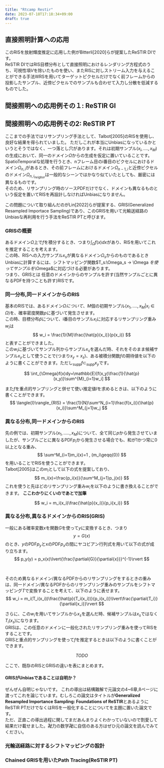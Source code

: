 ```yaml
---
title: "Rtcamp Restir"
date: 2023-07-18T17:18:34+09:00
draft: true
---
```


## 直接照明計算への応用
このRISを放射輝度推定に応用した例がBitterli[2020]らが提案したReSTIR DIです。  
ReSTIR DIではRIS目標分布として直接照明におけるレンダリング方程式のうち、可視性項$V$を除いたものを使い、またRISに対しストリーム入力を与えることができる手法WRSを用いてターゲットピクセルだけでなく前フレームからの投影したサンプル、近傍ピクセルでのサンプルも合わせて入力し分散を低減するものでした。  


## 間接照明への応用例その１: ReSTIR GI

## 間接照明への応用例その2: ReSTIR PT
ここまでの手法ではリサンプリング手法として、Talbot[2005]のRISを使用し、良好な結果を得られていました。  ただしこれが本当にUnbiasになっているかというとそうではなく、一つ落とし穴があります。それは初期サンプル$(x_i,....,x_M)$の生成において、同一のドメイン$\Omega$からの生成を仮定に置いていることです。  
SpatioTemporalな処理を行うとき、nフレーム目のi番目のピクセルにおけるドメイン$\Omega_{n,i}$があるとき、その前フレームにおけるドメイン$\Omega_{n-1,i}$と近傍ピクセルのドメイン$\Omega_{n, i_{neigbor}}$は一般的なシーンではかなり似ていたとしても、厳密には異なるものです。  
そのため、リサンプリング時のソースPDFだけでなく、ドメインも異なるものという仮定を置いてRISを再設計しなければUnbiasになりません。  

この問題について取り組んだのがLin[2022]らが提案する、GRIS(Generalized Resampled Importace Sampling)であり、このGRISを用いて光輸送経路のUnbiasな再利用を行う手法をReSTIR PTと呼びます。

### GRISの概要
あるドメイン$\Omega$上で$f$を積分するとき、つまり$\int_{\Omega}f(x)dx$があり、RISを用いてこれを推定することを考えます。  
この時、RISへの入力サンプル$x_s$が異なるドメイン$\Omega_s$からのものであるときUnbiasに計算するには、シフトマッピング関数$T_s:\Omega_s → \Omega $を使ってサンプルを$\Omega$に対応づける必要があります。  
つまり、GRISとは 任意のドメインからのサンプルを許す(当然サンプルごとに異なるPDFを持つことも許す)RISです。  

### 同一分布,同一ドメインからのRIS
基本のRISでは、あるドメイン${\Omega}について、$$M$個の初期サンプル${(x_1, ...., x_M | x_i \in \Omega)}$を、確率密度関数${p}$に基づいて発生させます。  
この時、目標分布$\hat{p}$について、i番目のサンプル$x_i$に対応するリサンプリング重み$w_i$は
$$
w_i = \frac{1}{M}\frac{\hat{p}(x_i)}{p(x_i)}
$$
と表すことができました。  
この$w_i$に基づいてサンプル列からサンプル$x_s$を選んだ時、それをそのまま候補サンプル$x_y$として使うことで(つまり$x_y=x_s$)、ある被積分関数$f$の期待値を以下のように書くことができます。ただし$_{supp}f \subset _{supp}x_y$です。

$$
\int_{\Omega}f(x)dy=\mathbb{E}[f(x_y)\frac{1}{\hat{p}(x_y)}\sum^{M}_{i=1}w_i]
$$

また$f$を重点的サンプリングと併せて使い推定値$I$を求めるときは、以下のように書くことができます。
$$
\langle{I}\rangle_{RIS} = \frac{1}{N}\sum^N_{i=1}\frac{f(x_i)}{\hat{p}(x_i)}\sum^M_{j=1}w_j
$$


### 異なる分布,同一ドメインからのRIS
先の例では、初期サンプル$(x_1,.....,x_M)$について、全て同じ$p$から発生させていましたが、サンプルごとに異なるPDF$p_i$から発生させる場合でも、和が1かつ常に0以上となる重み、
$$
\sum^M_{i=1}m_i(x)=1 , (m_i\geqq{0})
$$
を用いることでRISを使うことができます。  
Talbot[2005]はこの$m_i$として以下の式を提案しており、
$$
m_i(x)=\frac{p_i(x)}{\sum^M_{j=1}p_j(x)}
$$
これを使うと先ほどのリサンプリング重み$w_i$を以下のように書き換えることができます。
**ここわかりにくいのであとで加筆**

$$
w_i = m_i(x_i)\frac{\hat{p}(x_i)}{p_i{x_i}}
$$

### 異なる分布,異なるドメインからのRIS(GRIS)


一般にある確率変数$x$を関数$G$を使って$y$に変換するとき、つまり
$$
y = G(x)
$$
のとき、$y$のPDF$p_y$とxのPDF$p_x$の間にヤコビアン行列式を用いて以下の式が成り立ちます。
$$
p_y(y) = p_x(x)\lvert{\frac{\partial{G}}{\partial{x}}}^{-1}\rvert
$$

<br>

そのため異なるドメイン/異なるPDFからのリサンプリングをするときの重みは、同一ドメイン/異なるPDFからのリサンプリング重みのサンプルをシフトマッピング$T$で変換することを考えて、以下のように表せます。
$$
w_i = m_i(T_i(x_i))\frac{\hat{p}(T_i(x_i))}{p_i(x_i)}\lvert\frac{\partial{T_i}}{\partial{x_i}}\rvert
$$

さらに、この$w_i$を用いてサンプルから$x_s$を選んだ時、候補サンプルは$x_s$ではなく$T_i(x_s)$になります。  
GRISは、この任意のドメインに一般化されたリサンプリング重みを使ってRISをすることです。  
GRISと重点的サンプリングを使って$f$を推定するときは以下のように書くことができます。

$$
TODO
$$

ここで、既存のRISとGRISの違いを表にまとめます。

#### GRISがUnbiasであることは自明か？
ぜんぜん自明じゃないです。
これの導出は結構難解で元論文の4~6章,8ページに渡ってこれを論じています。むしろこの論文はタイトルが**Generalized Resampled Importance Sampling: Foundations of ReSTIR**とあるようにReSTIR PTだけでなくはRISを一般化することについてを主題に置いた論文です。  
ただ、正直この導出過程に関してまだあんまりよくわかっていないので割愛して結果だけ載せました。**卍**力の数学**卍**に自信のある方はぜひ元の論文を読んでみてください。  

### 光輸送経路に対するシフトマッピングの設計

### Chained GRISを用いたPath Tracing(ReSTIR PT)
